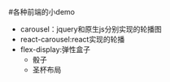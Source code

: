 #各种前端的小demo
- carousel：jquery和原生js分别实现的轮播图
- react-carousel:react实现的轮播
- flex-display:弹性盒子
	- 骰子
	- 圣杯布局
